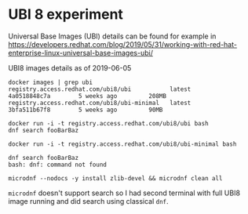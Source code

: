 # UBI 8 experiment
Universal Base Images (UBI) details can be found for example in https://developers.redhat.com/blog/2019/05/31/working-with-red-hat-enterprise-linux-universal-base-images-ubi/

UBI8 images details as of 2019-06-05
```
docker images | grep ubi
registry.access.redhat.com/ubi8/ubi           latest               4a0518848c7a        5 weeks ago         208MB
registry.access.redhat.com/ubi8/ubi-minimal   latest               3bfa511b67f8        5 weeks ago         90MB
```

```
docker run -i -t registry.access.redhat.com/ubi8/ubi bash
dnf search fooBarBaz
```

```
docker run -i -t registry.access.redhat.com/ubi8/ubi-minimal bash

dnf search fooBarBaz
bash: dnf: command not found

microdnf --nodocs -y install zlib-devel && microdnf clean all
```
`microdnf` doesn't support search so I had second terminal with full UBI8 image running and did search using classical `dnf`.

